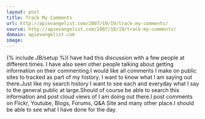 ```yaml
---
layout: post
title: Track My Comments
url: http://apievangelist.com/2007/10/19/track-my-comments/
source: http://apievangelist.com/2007/10/19/track-my-comments/
domain: apievangelist.com
image: 
---
```

{% include JB/setup %}I have had this discussion with a few people at different times. I have also seen other people talking about getting information on their commenting.I would like all comments I make on public sites to tracked as part of my history.  I want to know what I am saying out there.Just like my search history I want to see each and everyday what I say to the general public at large.Should of course be able to search this information and post cloud views of I am doing out there.I post comments on Flickr, Youtube, Blogs, Forums, Q&amp;A Site and many other place.I should be able to see what I have done for the day.